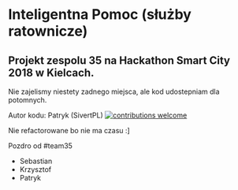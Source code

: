 # Inteligentna Pomoc (służby ratownicze)

## Projekt zespolu 35 na Hackathon Smart City 2018 w Kielcach.

Nie zajelismy niestety zadnego miejsca, ale kod udostepniam dla potomnych.

Autor kodu: Patryk (SivertPL)  [![contributions welcome](https://img.shields.io/badge/contributions-welcome-brightgreen.svg?style=flat)](https://github.com/dwyl/esta/issues)

Nie refactorowane bo nie ma czasu :]

Pozdro od #team35
- Sebastian 
- Krzysztof
- Patryk 

